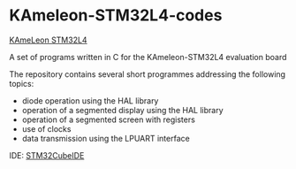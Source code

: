 # KAmeleon-STM32L4-codes
[KAmeLeon STM32L4](https://www.st.com/en/partner-products-and-services/kameleon-stm32l4.html)

A set of programs written in C for the KAmeleon-STM32L4 evaluation board

The repository contains several short programmes addressing the following topics:
- diode operation using the HAL library
- operation of a segmented display using the HAL library
- operation of a segmented screen with registers
- use of clocks
- data transmission using the LPUART interface

IDE: [STM32CubeIDE](https://www.st.com/en/development-tools/stm32cubeide.html)
